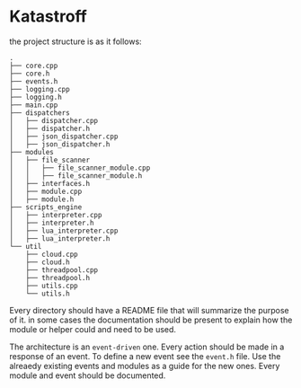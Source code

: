 # Katastroff

the project structure is as it follows:
```
.
├── core.cpp
├── core.h
├── events.h
├── logging.cpp
├── logging.h
├── main.cpp
├── dispatchers
│   ├── dispatcher.cpp
│   ├── dispatcher.h
│   ├── json_dispatcher.cpp
│   ├── json_dispatcher.h
├── modules
│   ├── file_scanner
│   │   ├── file_scanner_module.cpp
│   │   ├── file_scanner_module.h
│   ├── interfaces.h
│   ├── module.cpp
│   ├── module.h
├── scripts_engine
│   ├── interpreter.cpp
│   ├── interpreter.h
│   ├── lua_interpreter.cpp
│   ├── lua_interpreter.h
└── util
    ├── cloud.cpp
    ├── cloud.h
    ├── threadpool.cpp
    ├── threadpool.h
    ├── utils.cpp
    └── utils.h
```

Every directory should have a README file that will summarize the purpose of it.
in some cases the documentation should be present to explain how the module or helper
could and need to be used.

The architecture is an `event-driven` one. Every action should be made in a response of an
event. To define a new event see the `event.h` file. Use the alreaedy existing events and modules
as a guide for the new ones. Every module and event should be documented.
